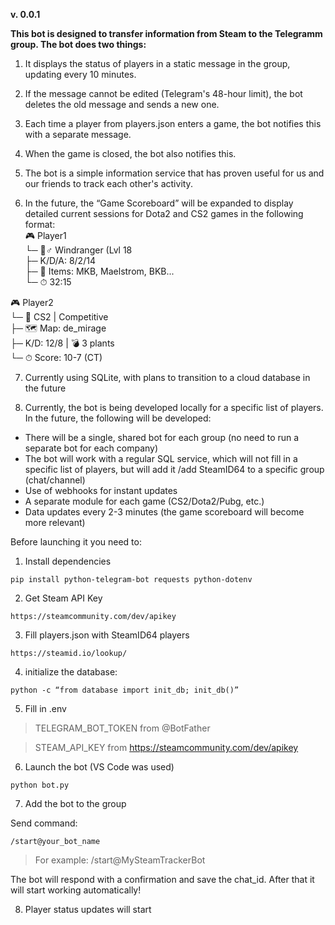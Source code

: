 **v. 0.0.1**

**This bot is designed to transfer information from Steam to the Telegramm group.
The bot does two things:**
1. It displays the status of players in a static message in the group, updating every 10 minutes.

2. If the message cannot be edited (Telegram's 48-hour limit), the bot deletes the old message and sends a new one.

3. Each time a player from players.json enters a game, the bot notifies this with a separate message.

4. When the game is closed, the bot also notifies this.

5. The bot is a simple information service that has proven useful for us and our friends to track each other's activity.

6. In the future, the “Game Scoreboard” will be expanded to display detailed current sessions for Dota2 and CS2 games in the following format:<br/>
🎮 Player1<br/>
└─ 🧙♂️ Windranger (Lvl 18<br/>
   ├─ K/D/A: 8/2/14<br/>
   ├─ 🧪 Items: MKB, Maelstrom, BKB... <br/> 
   └─ ⏱ 32:15<br/>  

🎮 Player2  
└─ 🔫 CS2 | Competitive  
   ├─ 🗺 Map: de_mirage  
   ├─ K/D: 12/8 | 💣 3 plants  
   └─ ⏱ Score: 10-7 (CT)  

7. Currently using SQLite, with plans to transition to a cloud database in the future

8. Currently, the bot is being developed locally for a specific list of players. In the future, the following will be developed:
- There will be a single, shared bot for each group (no need to run a separate bot for each company)
- The bot will work with a regular SQL service, which will not fill in a specific list of players, but will add it /add SteamID64 to a specific group (chat/channel)
- Use of webhooks for instant updates
- A separate module for each game (CS2/Dota2/Pubg, etc.)
- Data updates every 2-3 minutes (the game scoreboard will become more relevant)


      




Before launching it you need to:
1. Install dependencies

`pip install python-telegram-bot requests python-dotenv`

2. Get Steam API Key

`https://steamcommunity.com/dev/apikey`

3. Fill players.json with SteamID64 players

`https://steamid.io/lookup/`

4. initialize the database:

`python -c “from database import init_db; init_db()”`

5. Fill in .env 

>TELEGRAM_BOT_TOKEN from @BotFather

>STEAM_API_KEY from https://steamcommunity.com/dev/apikey

6. Launch the bot (VS Code was used)

`python bot.py`

7. Add the bot to the group 

Send command:

`/start@your_bot_name`
>For example: /start@MySteamTrackerBot

The bot will respond with a confirmation and save the chat_id. After that it will start working automatically!

8. Player status updates will start

